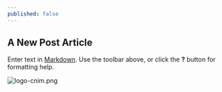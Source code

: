 ```yaml
---
published: false
---
```


## A New Post Article

Enter text in [Markdown](http://daringfireball.net/projects/markdown/). Use the toolbar above, or click the **?** button for formatting help.

![logo-cnim.png]({{site.baseurl}}/assets/images/logos/logo-cnim.png)
